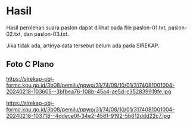 # Hasil

Hasil perolehan suara paslon dapat dilihat pada file paslon-01.txt, paslon-02.txt, dan paslon-03.txt.

Jika tidak ada, artinya data tersebut belum ada pada SIREKAP.

## Foto C Plano

https://sirekap-obj-formc.kpu.go.id/3b08/pemilu/ppwp/31/74/08/10/01/3174081001004-20240218-103605--3bfbea76-108b-45a4-ae5d-c352839919fe.jpg

https://sirekap-obj-formc.kpu.go.id/3b08/pemilu/ppwp/31/74/08/10/01/3174081001004-20240218-103718--4ddece0f-34e2-4581-9192-5b612ddd22c7.jpg
